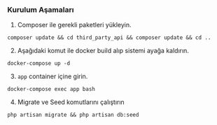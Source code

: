 ### Kurulum Aşamaları

1. Composer ile gerekli paketleri yükleyin.
```
composer update && cd third_party_api && composer update && cd ..
```

2. Aşağıdaki komut ile docker build alıp sistemi ayağa kaldırın.
```
docker-compose up -d
```
3. `app` container içine girin.
```
docker-compose exec app bash
```

4. Migrate ve Seed komutlarını çalıştırın
```
php artisan migrate && php artisan db:seed
```

